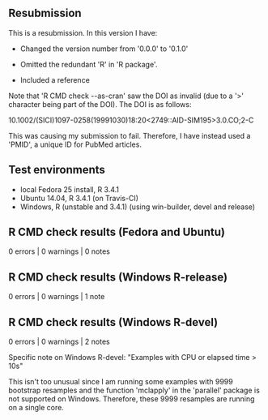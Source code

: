 ## Resubmission
This is a resubmission. In this version I have:

* Changed the version number from '0.0.0' to '0.1.0'

* Omitted the redundant 'R' in 'R package'.

* Included a reference

Note that 'R CMD check --as-cran' saw the DOI as invalid (due to a '>' character being part of the DOI). The DOI is as follows:

10.1002/(SICI)1097-0258(19991030)18:20<2749::AID-SIM195>3.0.CO;2-C

This was causing my submission to fail. Therefore, I have instead used a 'PMID', a unique ID for PubMed articles.

## Test environments
* local Fedora 25 install, R 3.4.1
* Ubuntu 14.04, R 3.4.1 (on Travis-CI)
* Windows, R (unstable and 3.4.1) (using win-builder, devel and release)

## R CMD check results (Fedora and Ubuntu)
0 errors | 0 warnings | 0 notes

## R CMD check results (Windows R-release)
0 errors | 0 warnings | 1 note

## R CMD check results (Windows R-devel)
0 errors | 0 warnings | 2 notes

Specific note on Windows R-devel:
"Examples with CPU or elapsed time > 10s"

This isn't too unusual since I am running some examples with 9999 bootstrap resamples and the function 'mclapply' in the 'parallel' package is not supported on Windows. Therefore, these 9999 resamples are running on a single core.

